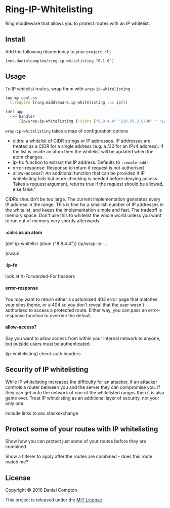 # Ring-IP-Whitelisting

Ring middleware that allows you to protect routes with an IP whitelist.

## Install

Add the following dependency to your `project.clj`

```
[net.danielcompton/ring-ip-whitelisting "0.1.0"]
```

## Usage

To IP whitelist routes, wrap them with `wrap-ip-whitelisting`.


```clj
(ns my.cool-ns
  (:require [ring.middleware.ip-whitelisting :as ip]))

(def app
  (-> handler
      (ip/wrap-ip-whitelisting {:cidrs ["8.8.4.4" "210.50.2.0/30" "::1/128"})))
```

`wrap-ip-whitelisting` takes a map of configuration options

* cidrs: a whitelist of CIDR strings or IP addresses. IP addresses are treated as a CIDR for a single address (e.g. a /32 for an IPv4 address). If the list is inside an atom then the whitelist will be updated when the atom changes.
* ip-fn: function to extract the IP address. Defaults to `:remote-addr`.
* error-response: Response to return if request is not authorised
* allow-access?: An additional function that can be provided if IP whitelisting fails but more checking is needed before denying access. Takes a request argument, returns true if the request should be allowed, else false."

CIDRs shouldn't be too large. The current implementation generates every IP address in the range. This is fine for a smallish number of IP addresses in the whitelist, and keeps the implementation simple and fast. The tradeoff is memory space. Don't use this to whitelist the whole world unless you want to run out of memory very shortly afterwards.

#### :cidrs as an atom

(def ip-whitelist (atom {"8.8.4.4"})
(ip/wrap-ip-...

(swap!

#### :ip-fn

look at X-Forwarded-For headers

#### error-response

You may want to return either a customised 403 error page that matches your sites theme, or a 404 so you don't reveal that the user wasn't authorised to access a protected route. Either way, you can pass an error-response function to override the default.

#### allow-access?

Say you want to allow access from within your internal network to anyone, but outside users must be authenticated.

(ip-whitelisting)
check auth headers


## Security of IP whitelisting

While IP whitelisting increases the difficulty for an attacker, if an attacker controls a router between you and the server they can compromise you. If they can get onto the network of one of the whitelisted ranges then it is also game over. Treat IP whitelisting as an additional layer of security, not your only one.

Include links to sec.stackexchange

## Protect some of your routes with IP whitelisting

Show how you can protect just some of your routes before they are combined

Show a filterer to apply after the routes are combined - does this route match me?


## License

Copyright © 2016 Daniel Compton

This project is released under the [MIT License](http://opensource.org/licenses/MIT)
